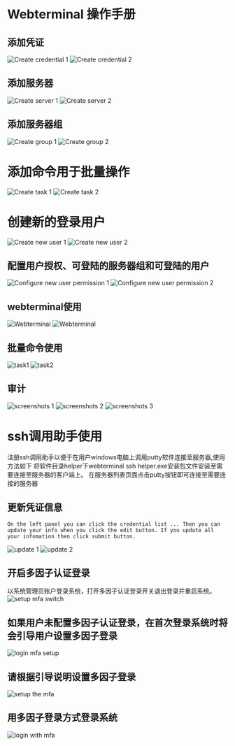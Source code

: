 # Webterminal 操作手册

## 添加凭证
![Create credential 1](./img//createcrendential1.png  "Create credential 1")
![Create credential 2](./img/createcrendential2.png  "Create credential 2")

## 添加服务器
![Create server 1](./img/createserver1.png  "Create server 1")
![Create server 2](./img/createserver2.png  "Create server 2")
## 添加服务器组
![Create group 1](./img/creategroup1.png  "Create group 1")
![Create group 2](./img/creategroup2.png  "Create group 2")
# 添加命令用于批量操作
![Create task 1](./img/createtask1.png  "Create task 1")
![Create task 2](./img/createtask2.png  "Create task 2")
# 创建新的登录用户
![Create new user 1](./img/createuser1.png  "Create new user 1")
![Create new user 2](./img/createuser2.png  "Create new user 2")
## 配置用户授权、可登陆的服务器组和可登陆的用户
![Configure new user permission 1 ](./img/configureuserpermission1.png  "Configure new user permission 1")
![Configure new user permission 2](./img/configureuserpermission2.png  "Configure new user permission 2")
## webterminal使用
![Webterminal](./img/webterminal1.png  "Webterminal")
![Webterminal](./img/webterminal2.png  "Webterminal")
## 批量命令使用
![task1](./img/runtask1.png  "task1")
![task2](./img/runtask2.png  "task2")
## 审计
![screenshots 1](../img/screenshots6.gif  "screenshots 1")
![screenshots 2](../img/screenshots7.gif  "screenshots 2")
![screenshots 3](../img/screenshots8.gif  "screenshots 3")
# ssh调用助手使用
注册ssh调用助手以便于在用户windows电脑上调用putty软件连接至服务器,使用方法如下
将软件目录helper下webterminal ssh helper.exe安装包文件安装至需要连接至服务器的客户端上。
在服务器列表页面点击putty按钮即可连接至需要连接的服务器

## 更新凭证信息
 	On the left panel you can click the credential list ... Then you can update your info when you click the edit button. If you update all your infomation then click submit button.
![update 1](./img/update1.png  "update 1")
![update 2](./img/update2.png  "update 2")
## 开启多因子认证登录
  以系统管理员账户登录系统，打开多因子认证登录开关退出登录并重启系统。
![setup mfa switch](./img/setupmfa.png "setup mfa switch")

## 如果用户未配置多因子认证登录，在首次登录系统时将会引导用户设置多因子登录
![login mfa setup](./img/login.png "login mfa setup") 

## 请根据引导说明设置多因子登录
![setup the mfa](./img/scan-qr-code.png "setup the mfa") 

## 用多因子登录方式登录系统
![login with mfa](./img/login_with_mfa.png "login with mfa") 